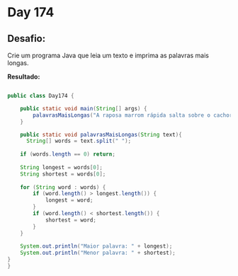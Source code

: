 # Day 174

## Desafio:

Crie um programa Java que leia um texto e imprima as palavras mais longas.	

**Resultado:**

```java

public class Day174 {

    public static void main(String[] args) {
        palavrasMaisLongas("A raposa marrom rápida salta sobre o cachorro preguiçoso");
    }

    public static void palavrasMaisLongas(String text){
      String[] words = text.split(" ");
    
    if (words.length == 0) return;
    
    String longest = words[0];
    String shortest = words[0];
    
    for (String word : words) {
        if (word.length() > longest.length()) {
            longest = word;
        }
        if (word.length() < shortest.length()) {
            shortest = word;
        }
    }
    
    System.out.println("Maior palavra: " + longest);
    System.out.println("Menor palavra: " + shortest);
}
}